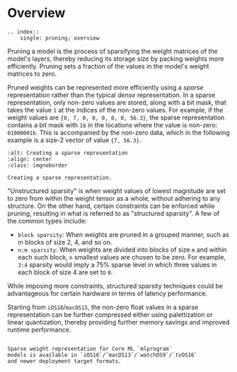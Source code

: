 Overview
===========

```{eval-rst}
.. index:: 
    single: pruning; overview
```

Pruning a model is the process of sparsifying the weight 
matrices of the model's layers, thereby reducing its storage size by 
packing weights more efficiently. 
Pruning sets a fraction of the values in the model's weight matrices to zero.

Pruned weights can be represented more efficiently 
using a _sparse_ representation rather than the typical _dense_ 
representation. In a sparse representation, 
only non-zero values are stored, along with a bit mask, that takes 
the value `1` at the indices of the non-zero values. For 
example, if the weight values are `{0, 7, 0, 0, 0, 0, 0, 56.3}`, 
the sparse representation contains a bit mask with `1`s in the 
locations where the value is non-zero: `01000001b`. 
This is accompanied by the non-zero data, which in the 
following example is a size-2 vector of value `{7, 56.3}`.

```{figure} images/sparse_weights.png
:alt: Creating a sparse representation
:align: center
:class: imgnoborder

Creating a sparse representation.
```

"Unstructured sparsity" is when weight values of lowest magnitude are set to 
zero from within the weight tensor as a whole, without adhering to 
any structure. On the other hand, certain constraints can 
be enforced while pruning, resulting in what is referred to as 
"structured sparsity". A few of the common types include: 

- `block sparsity`: When weights are pruned in a grouped manner, 
  such as in blocks of size 2, 4, and so on.  
- `n:m sparsity`: When weights are divided into blocks of size `m` 
  and within each such block, `n` smallest values are chosen to be zero. 
  For example, `3:4` sparsity would imply a 75% sparse level in 
  which three values in each block of size 4 are set to ``0``. 

While imposing more constraints, structured sparsity 
techniques could be advantageous for certain hardware in 
terms of latency performance.

Starting from `iOS18`/`macOS15`, the non-zero float values in a
sparse representation can be further compressed either using
palettization or linear quantization, thereby providing further 
memory savings and improved runtime performance.   


```{admonition} Feature Availability

Sparse weight representation for Core ML `mlprogram` 
models is available in `iOS16`/`macOS13`/`watchOS9`/`tvOS16` 
and newer deployment target formats.
```

